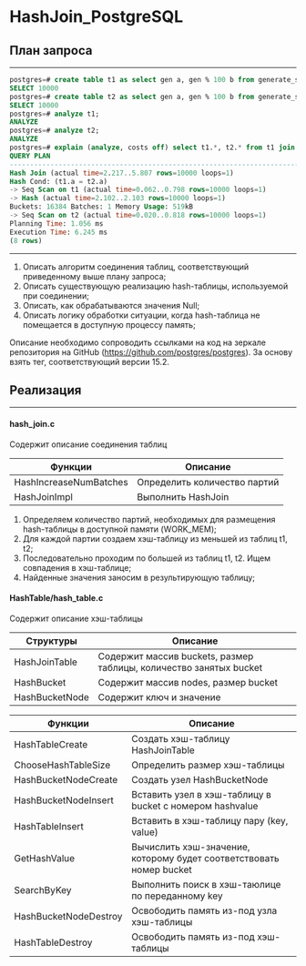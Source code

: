 # HashJoin_PostgreSQL

## План запроса
---
```SQL
postgres=# create table t1 as select gen a, gen % 100 b from generate_series(1, 10000) gen;
SELECT 10000
postgres=# create table t2 as select gen a, gen % 100 b from generate_series(1, 10000) gen;
SELECT 10000
postgres=# analyze t1;
ANALYZE
postgres=# analyze t2;
ANALYZE
postgres=# explain (analyze, costs off) select t1.*, t2.* from t1 join t2 using(a);
QUERY PLAN
--------------------------------------------------------------------------
Hash Join (actual time=2.217..5.807 rows=10000 loops=1)
Hash Cond: (t1.a = t2.a)
-> Seq Scan on t1 (actual time=0.062..0.798 rows=10000 loops=1)
-> Hash (actual time=2.102..2.103 rows=10000 loops=1)
Buckets: 16384 Batches: 1 Memory Usage: 519kB
-> Seq Scan on t2 (actual time=0.020..0.818 rows=10000 loops=1)
Planning Time: 1.056 ms
Execution Time: 6.245 ms
(8 rows)
```
---

1. Описать алгоритм соединения таблиц, соответствующий приведенному выше
плану запроса;
2. Описать существующую реализацию hash-таблицы, используемой при
соединении;
3. Описать, как обрабатываются значения Null;
4. Описать логику обработки ситуации, когда hash-таблица не помещается в доступную процессу память;

Описание необходимо сопроводить ссылками на код на зеркале репозитория на GitHub
(https://github.com/postgres/postgres). За основу взять тег, соответствующий версии 15.2.


## Реализация
---

#### hash_join.c

Содержит описание соединения таблиц

|        Функции         |            Описание           |
| ---------------------- | ----------------------------- |
| HashIncreaseNumBatches | Определить количество партий  |
| HashJoinImpl           | Выполнить HashJoin            |

1. Определяем количество партий, необходимых для размещения hash-таблицы в доступной памяти (WORK_MEM);
2. Для каждой партии создаем хэш-таблицу из меньшей из таблиц t1, t2;
3. Последовательно проходим по большей из таблиц t1, t2. Ищем совпадения в хэш-таблице;
4. Найденные значения заносим в результирующую таблицу;

#### HashTable/hash_table.c

Содержит описание хэш-таблицы

|       Структуры        |                         Описание                                        |
| ---------------------- | ----------------------------------------------------------------------- |
| HashJoinTable          | Содержит массив buckets, размер таблицы, количество занятых bucket      |
| HashBucket             | Содержит массив nodes, размер bucket                                    |
| HashBucketNode         | Содержит ключ и значение                                                |


|       Функции          |                         Описание                                        |
| ---------------------- | ----------------------------------------------------------------------- |
| HashTableCreate        | Создать хэш-таблицу HashJoinTable                                       |
| ChooseHashTableSize    | Определить размер хэш-таблицы                                           |
| HashBucketNodeCreate   | Создать узел HashBucketNode                                             |
| HashBucketNodeInsert   | Вставить узел в хэш-таблицу в bucket с номером hashvalue                |
| HashTableInsert        | Вставить в хэш-таблицу пару (key, value)                                |
| GetHashValue           | Вычислить хэш-значение, которому будет соответствовать номер bucket     |
| SearchByKey            | Выполнить поиск в хэш-таюлице по переданному key                        |
| HashBucketNodeDestroy  | Освободить память из-под узла хэш-таблицы                               |
| HashTableDestroy       | Освободить память из-под хэш-таблицы                                    |